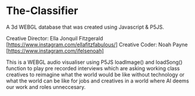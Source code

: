 # The-Classifier
A 3d WEBGL database that was created using Javascript &amp; P5JS. 

Creative Director: Ella Jonquil Fitzgerald [https://www.instagram.com/ellafitzfabulous/]
Creative Coder: Noah Payne [https://www.instagram.com/ifelsenoah]


This is a WEBGL audio visualiser using P5JS loadImage() and loadSong() function to play pre recorded interviews which are asking working class creatives to reimagine what the world would be like without technology or what the world can be like for jobs and creatives in a world where AI deems our work and roles unneccesary.


